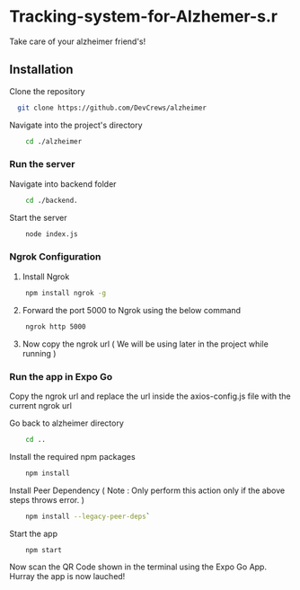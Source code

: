 # Tracking-system-for-Alzhemer-s.r


Take care of your alzheimer friend's!

## Installation


Clone the repository

```bash
  git clone https://github.com/DevCrews/alzheimer
```

Navigate into the project's directory

```bash
    cd ./alzheimer

```

### Run the server

Navigate into backend folder

```bash
    cd ./backend.
```

Start the server

```bash
    node index.js
```

### Ngrok Configuration

1. Install Ngrok

```bash
    npm install ngrok -g
```

2. Forward the port 5000 to Ngrok using the below command

```bash
    ngrok http 5000
```

3. Now copy the ngrok url ( We will be using later in the project while running )

### Run the app in Expo Go

Copy the ngrok url and replace the url inside the axios-config.js file with the current ngrok url




Go back to alzheimer directory

```bash
    cd ..
```


Install the required npm packages

```bash
    npm install
```

Install Peer Dependency ( Note : Only perform this action only if the above steps throws error. )


```bash
    npm install --legacy-peer-deps`
```

Start the app

```bash
    npm start
```

Now scan the QR Code shown in the terminal using the Expo Go App. Hurray the app is now lauched!


